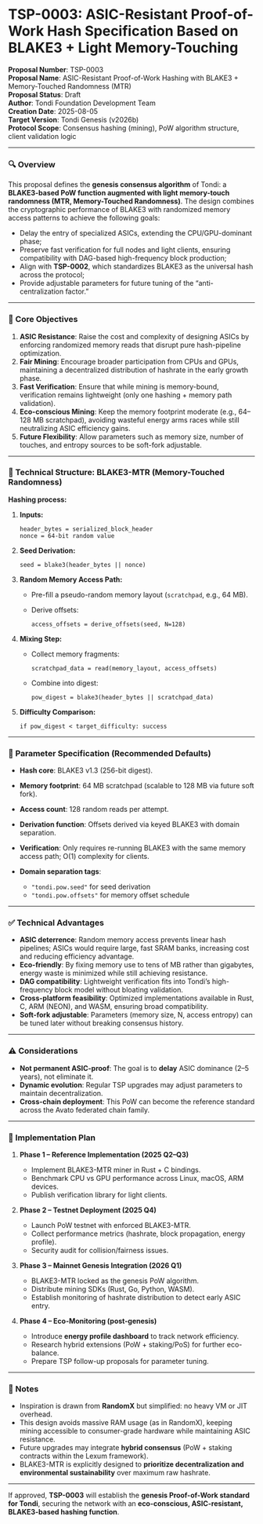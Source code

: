 # **TSP-0003**: ASIC-Resistant Proof-of-Work Hash Specification Based on BLAKE3 + Light Memory-Touching

**Proposal Number**: TSP-0003  
**Proposal Name**: ASIC-Resistant Proof-of-Work Hashing with BLAKE3 + Memory-Touched Randomness (MTR)  
**Proposal Status**: Draft  
**Author**: Tondi Foundation Development Team    
**Creation Date**: 2025-08-05  
**Target Version**: Tondi Genesis (v2026b)  
**Protocol Scope**: Consensus hashing (mining), PoW algorithm structure, client validation logic  

---

### 🔍 Overview

This proposal defines the **genesis consensus algorithm** of Tondi: a **BLAKE3-based PoW function augmented with light memory-touch randomness (MTR, Memory-Touched Randomness)**. The design combines the cryptographic performance of BLAKE3 with randomized memory access patterns to achieve the following goals:

* Delay the entry of specialized ASICs, extending the CPU/GPU-dominant phase;
* Preserve fast verification for full nodes and light clients, ensuring compatibility with DAG-based high-frequency block production;
* Align with **TSP-0002**, which standardizes BLAKE3 as the universal hash across the protocol;
* Provide adjustable parameters for future tuning of the “anti-centralization factor.”

---

### 🎯 Core Objectives

1. **ASIC Resistance**: Raise the cost and complexity of designing ASICs by enforcing randomized memory reads that disrupt pure hash-pipeline optimization.
2. **Fair Mining**: Encourage broader participation from CPUs and GPUs, maintaining a decentralized distribution of hashrate in the early growth phase.
3. **Fast Verification**: Ensure that while mining is memory-bound, verification remains lightweight (only one hashing + memory path validation).
4. **Eco-conscious Mining**: Keep the memory footprint moderate (e.g., 64–128 MB scratchpad), avoiding wasteful energy arms races while still neutralizing ASIC efficiency gains.
5. **Future Flexibility**: Allow parameters such as memory size, number of touches, and entropy sources to be soft-fork adjustable.

---

### 🔧 Technical Structure: BLAKE3-MTR (Memory-Touched Randomness)

**Hashing process:**

1. **Inputs:**

   ```
   header_bytes = serialized_block_header
   nonce = 64-bit random value
   ```

2. **Seed Derivation:**

   ```
   seed = blake3(header_bytes || nonce)
   ```

3. **Random Memory Access Path:**

   * Pre-fill a pseudo-random memory layout (`scratchpad`, e.g., 64 MB).
   * Derive offsets:

     ```
     access_offsets = derive_offsets(seed, N=128)
     ```

4. **Mixing Step:**

   * Collect memory fragments:

     ```
     scratchpad_data = read(memory_layout, access_offsets)
     ```
   * Combine into digest:

     ```
     pow_digest = blake3(header_bytes || scratchpad_data)
     ```

5. **Difficulty Comparison:**

   ```
   if pow_digest < target_difficulty: success
   ```

---

### 📌 Parameter Specification (Recommended Defaults)

* **Hash core**: BLAKE3 v1.3 (256-bit digest).
* **Memory footprint**: 64 MB scratchpad (scalable to 128 MB via future soft fork).
* **Access count**: 128 random reads per attempt.
* **Derivation function**: Offsets derived via keyed BLAKE3 with domain separation.
* **Verification**: Only requires re-running BLAKE3 with the same memory access path; O(1) complexity for clients.
* **Domain separation tags**:

  * `"tondi.pow.seed"` for seed derivation
  * `"tondi.pow.offsets"` for memory offset schedule

---

### ✅ Technical Advantages

* **ASIC deterrence**: Random memory access prevents linear hash pipelines; ASICs would require large, fast SRAM banks, increasing cost and reducing efficiency advantage.
* **Eco-friendly**: By fixing memory use to tens of MB rather than gigabytes, energy waste is minimized while still achieving resistance.
* **DAG compatibility**: Lightweight verification fits into Tondi’s high-frequency block model without bloating validation.
* **Cross-platform feasibility**: Optimized implementations available in Rust, C, ARM (NEON), and WASM, ensuring broad compatibility.
* **Soft-fork adjustable**: Parameters (memory size, N, access entropy) can be tuned later without breaking consensus history.

---

### ⚠️ Considerations

* **Not permanent ASIC-proof**: The goal is to **delay** ASIC dominance (2–5 years), not eliminate it.
* **Dynamic evolution**: Regular TSP upgrades may adjust parameters to maintain decentralization.
* **Cross-chain deployment**: This PoW can become the reference standard across the Avato federated chain family.

---

### 📅 Implementation Plan

1. **Phase 1 – Reference Implementation (2025 Q2–Q3)**

   * Implement BLAKE3-MTR miner in Rust + C bindings.
   * Benchmark CPU vs GPU performance across Linux, macOS, ARM devices.
   * Publish verification library for light clients.

2. **Phase 2 – Testnet Deployment (2025 Q4)**

   * Launch PoW testnet with enforced BLAKE3-MTR.
   * Collect performance metrics (hashrate, block propagation, energy profile).
   * Security audit for collision/fairness issues.

3. **Phase 3 – Mainnet Genesis Integration (2026 Q1)**

   * BLAKE3-MTR locked as the genesis PoW algorithm.
   * Distribute mining SDKs (Rust, Go, Python, WASM).
   * Establish monitoring of hashrate distribution to detect early ASIC entry.

4. **Phase 4 – Eco-Monitoring (post-genesis)**

   * Introduce **energy profile dashboard** to track network efficiency.
   * Research hybrid extensions (PoW + staking/PoS) for further eco-balance.
   * Prepare TSP follow-up proposals for parameter tuning.

---

### 📘 Notes

* Inspiration is drawn from **RandomX** but simplified: no heavy VM or JIT overhead.
* This design avoids massive RAM usage (as in RandomX), keeping mining accessible to consumer-grade hardware while maintaining ASIC resistance.
* Future upgrades may integrate **hybrid consensus** (PoW + staking contracts within the Lexum framework).
* BLAKE3-MTR is explicitly designed to **prioritize decentralization and environmental sustainability** over maximum raw hashrate.

---

If approved, **TSP-0003** will establish the **genesis Proof-of-Work standard for Tondi**, securing the network with an **eco-conscious, ASIC-resistant, BLAKE3-based hashing function**.
